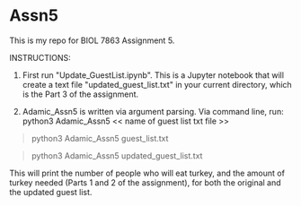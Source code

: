 # Assn5
This is my repo for BIOL 7863 Assignment 5. 

INSTRUCTIONS: 

1. First run "Update_GuestList.ipynb".  This is a Jupyter notebook that will create a text file "updated_guest_list.txt" in your current directory, which is the Part 3 of the assignment.  

2. Adamic_Assn5 is written via argument parsing. Via command line, run: python3 Adamic_Assn5 << name of guest list txt file >> 

> python3 Adamic_Assn5 guest_list.txt

> python3 Adamic_Assn5 updated_guest_list.txt

This will print the number of people who will eat turkey, and the amount of turkey needed (Parts 1 and 2 of the assignment), for both the original and the updated guest list. 
